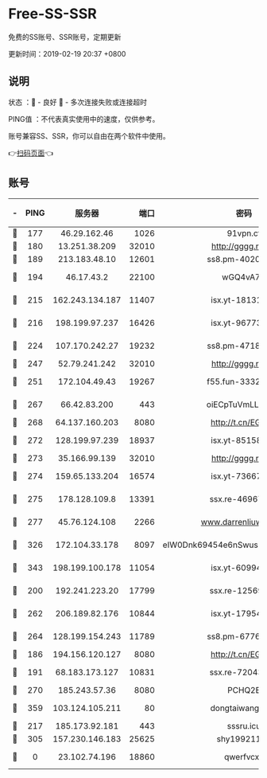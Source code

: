 # Free-SS-SSR

免费的SS账号、SSR账号，定期更新

更新时间：2019-02-19 20:37 +0800

## 说明

状态     ：🙂 - 良好 🙁 - 多次连接失败或连接超时

PING值   ：不代表真实使用中的速度，仅供参考。

账号兼容SS、SSR，你可以自由在两个软件中使用。

👉[扫码页面](https://liesauer.github.io/free-ss-ssr.github.io/)👈

## 账号

|-|PING|服务器|端口|密码|加密方式|区域|
|:----:|:----:|:-----:|-----:|:----:|:----:|:----:|
|🙂|177|46.29.162.46|1026|91vpn.cf|rc4-md5|RU|
|🙂|180|13.251.38.209|32010|http://gggg.rocks|chacha20|SG|
|🙂|189|213.183.48.10|12601|ss8.pm-40202630|rc4-md5|RU|
|🙂|194|46.17.43.2|22100|wGQ4vA7D|aes-256-gcm|RU|
|🙂|215|162.243.134.187|11407|isx.yt-18131669|aes-256-cfb|US|
|🙂|216|198.199.97.237|16426|isx.yt-96773111|aes-256-cfb|US|
|🙂|224|107.170.242.27|19232|ss8.pm-47184551|aes-256-cfb|US|
|🙂|247|52.79.241.242|32010|http://gggg.rocks|chacha20|KR|
|🙂|251|172.104.49.43|19267|f55.fun-33324216|aes-256-cfb|SG|
|🙂|267|66.42.83.200|443|oiECpTuVmLLxk4Ts|aes-256-cfb|US|
|🙂|268|64.137.160.203|8080|http://t.cn/EGJIyrl|rc4-md5|CA|
|🙂|272|128.199.97.239|18937|isx.yt-85158799|aes-256-cfb|SG|
|🙂|273|35.166.99.139|32010|http://gggg.rocks|chacha20|US|
|🙂|274|159.65.133.204|16574|isx.yt-73667348|aes-256-cfb|SG|
|🙂|275|178.128.109.8|13391|ssx.re-46967706|aes-256-cfb|SG|
|🙂|277|45.76.124.108|2266|www.darrenliuwei.com|aes-256-cfb|AU|
|🙂|326|172.104.33.178|8097|eIW0Dnk69454e6nSwuspv9DmS201tQ0D|aes-256-cfb|SG|
|🙂|343|198.199.100.178|11054|isx.yt-60994536|aes-256-cfb|US|
|🙂|200|192.241.223.20|17799|ssx.re-12569451|aes-256-cfb|US|
|🙂|262|206.189.82.176|10844|isx.yt-17954032|aes-256-cfb|SG|
|🙂|264|128.199.154.243|11789|ss8.pm-67760833|aes-256-cfb|SG|
|🙂|186|194.156.120.127|8080|http://t.cn/EGJIyrl|rc4-md5|RU|
|🙂|191|68.183.173.127|10831|ssx.re-72043236|aes-256-cfb|US|
|🙂|270|185.243.57.36|8080|PCHQ2E|rc4-md5|US|
|🙂|359|103.124.105.211|80|dongtaiwang.com|aes-256-cfb|US|
|🙁|217|185.173.92.181|443|sssru.icu|rc4-md5|RU|
|🙁|305|157.230.146.183|25625|shy19921124|rc4-md5|US|
|🙁|0|23.102.74.196|18860|qwerfvcxz|aes-256-gcm|JP|
